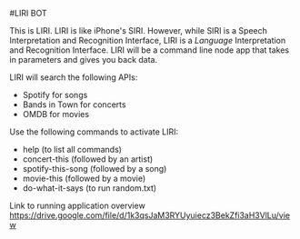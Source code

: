 #LIRI BOT

This is LIRI. LIRI is like iPhone's SIRI. However, while SIRI is a Speech Interpretation and Recognition Interface, LIRI is a _Language_ Interpretation and Recognition Interface. LIRI will be a command line node app that takes in parameters and gives you back data.

LIRI will search the following APIs:
* Spotify for songs
* Bands in Town for concerts
* OMDB for movies

Use the following commands to activate LIRI:
* help (to list all commands)
* concert-this (followed by an artist)
* spotify-this-song (followed by a song)
* movie-this (followed by a movie)
* do-what-it-says (to run random.txt)

Link to running application overview
https://drive.google.com/file/d/1k3qsJaM3RYUyuiecz3BekZfi3aH3VlLu/view